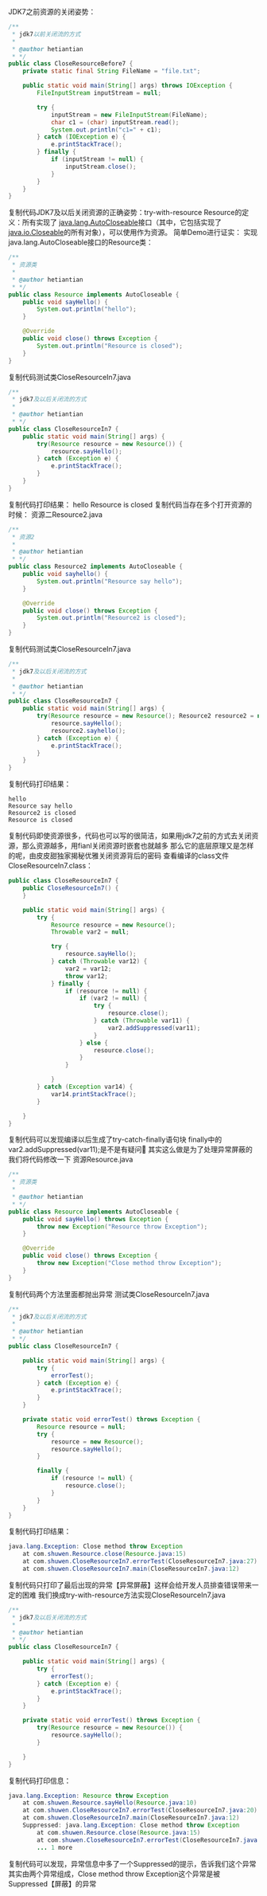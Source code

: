 JDK7之前资源的关闭姿势：

```java
/**
 * jdk7以前关闭流的方式
 *
 * @author hetiantian
 * */
public class CloseResourceBefore7 {
    private static final String FileName = "file.txt";

    public static void main(String[] args) throws IOException {
        FileInputStream inputStream = null;

        try {
            inputStream = new FileInputStream(FileName);
            char c1 = (char) inputStream.read();
            System.out.println("c1=" + c1);
        } catch (IOException e) {
            e.printStackTrace();
        } finally {
            if (inputStream != null) {
                inputStream.close();
            }
        }
    }
}
```

复制代码JDK7及以后关闭资源的正确姿势：try-with-resource
Resource的定义：所有实现了 [java.lang.AutoCloseable](https://docs.oracle.com/javase/8/docs/api/java/lang/AutoCloseable.html)接口（其中，它包括实现了[java.io.Closeable](https://docs.oracle.com/javase/8/docs/api/java/io/Closeable.html)的所有对象），可以使用作为资源。
简单Demo进行证实：
实现java.lang.AutoCloseable接口的Resource类：

```java
/**
 * 资源类
 * 
 * @author hetiantian
 * */
public class Resource implements AutoCloseable {
    public void sayHello() {
        System.out.println("hello");
    }

    @Override
    public void close() throws Exception {
        System.out.println("Resource is closed");
    }
}
```

复制代码测试类CloseResourceIn7.java

```java
/**
 * jdk7及以后关闭流的方式
 *
 * @author hetiantian
 * */
public class CloseResourceIn7 {
    public static void main(String[] args) {
        try(Resource resource = new Resource()) {
            resource.sayHello();
        } catch (Exception e) {
            e.printStackTrace();
        }
    }
}
```

复制代码打印结果：
hello
Resource is closed
复制代码当存在多个打开资源的时候：
资源二Resource2.java

```java
/**
 * 资源2
 * 
 * @author hetiantian
 * */
public class Resource2 implements AutoCloseable {
    public void sayhello() {
        System.out.println("Resource say hello");
    }

    @Override
    public void close() throws Exception {
        System.out.println("Resource2 is closed");
    }
}
```

复制代码测试类CloseResourceIn7.java

```java
/**
 * jdk7及以后关闭流的方式
 *
 * @author hetiantian
 * */
public class CloseResourceIn7 {
    public static void main(String[] args) {
        try(Resource resource = new Resource(); Resource2 resource2 = new Resource2()) {
            resource.sayHello();
            resource2.sayhello();
        } catch (Exception e) {
            e.printStackTrace();
        }
    }
}
```

复制代码打印结果：

```
hello
Resource say hello
Resource2 is closed
Resource is closed
```

复制代码即使资源很多，代码也可以写的很简洁，如果用jdk7之前的方式去关闭资源，那么资源越多，用fianl关闭资源时嵌套也就越多
那么它的底层原理又是怎样的呢，由皮皮甜独家揭秘优雅关闭资源背后的密码
查看编译的class文件CloseResourceIn7.class：

```java
public class CloseResourceIn7 {
    public CloseResourceIn7() {
    }

    public static void main(String[] args) {
        try {
            Resource resource = new Resource();
            Throwable var2 = null;

            try {
                resource.sayHello();
            } catch (Throwable var12) {
                var2 = var12;
                throw var12;
            } finally {
                if (resource != null) {
                    if (var2 != null) {
                        try {
                            resource.close();
                        } catch (Throwable var11) {
                            var2.addSuppressed(var11);
                        }
                    } else {
                        resource.close();
                    }
                }

            }
        } catch (Exception var14) {
            var14.printStackTrace();
        }

    }
}
```

复制代码可以发现编译以后生成了try-catch-finally语句块
finally中的var2.addSuppressed(var11);是不是有疑问🤔️
其实这么做是为了处理异常屏蔽的
我们将代码修改一下
资源Resource.java

```java
/**
 * 资源类
 *
 * @author hetiantian
 * */
public class Resource implements AutoCloseable {
    public void sayHello() throws Exception {
        throw new Exception("Resource throw Exception");
    }

    @Override
    public void close() throws Exception {
        throw new Exception("Close method throw Exception");
    }
}
```

复制代码两个方法里面都抛出异常
测试类CloseResourceIn7.java

```java
/**
 * jdk7及以后关闭流的方式
 *
 * @author hetiantian
 * */
public class CloseResourceIn7 {

    public static void main(String[] args) {
        try {
            errorTest();
        } catch (Exception e) {
            e.printStackTrace();
        }
    }

    private static void errorTest() throws Exception {
        Resource resource = null;
        try {
            resource = new Resource();
            resource.sayHello();
        }

        finally {
            if (resource != null) {
                resource.close();
            }
        }
    }
}
```

复制代码打印结果：

```java
java.lang.Exception: Close method throw Exception
	at com.shuwen.Resource.close(Resource.java:15)
	at com.shuwen.CloseResourceIn7.errorTest(CloseResourceIn7.java:27)
	at com.shuwen.CloseResourceIn7.main(CloseResourceIn7.java:12)
```

复制代码只打印了最后出现的异常【异常屏蔽】这样会给开发人员排查错误带来一定的困难
我们换成try-with-resource方法实现CloseResourceIn7.java

```java
/**
 * jdk7及以后关闭流的方式
 *
 * @author hetiantian
 * */
public class CloseResourceIn7 {

    public static void main(String[] args) {
        try {
            errorTest();
        } catch (Exception e) {
            e.printStackTrace();
        }
    }

    private static void errorTest() throws Exception {
        try(Resource resource = new Resource()) {
            resource.sayHello();
        }

    }
}
```

复制代码打印信息：

```java
java.lang.Exception: Resource throw Exception
	at com.shuwen.Resource.sayHello(Resource.java:10)
	at com.shuwen.CloseResourceIn7.errorTest(CloseResourceIn7.java:20)
	at com.shuwen.CloseResourceIn7.main(CloseResourceIn7.java:12)
	Suppressed: java.lang.Exception: Close method throw Exception
		at com.shuwen.Resource.close(Resource.java:15)
		at com.shuwen.CloseResourceIn7.errorTest(CloseResourceIn7.java:21)
		... 1 more
```

复制代码可以发现，异常信息中多了一个Suppressed的提示，告诉我们这个异常其实由两个异常组成，Close method throw Exception这个异常是被Suppressed【屏蔽】的异常
